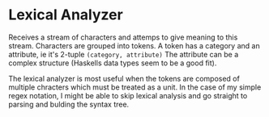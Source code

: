 # Lexical Analyzer
Receives a stream of characters and attemps to give meaning to this stream.
Characters are grouped into tokens.
A token has a category and an attribute, ie it's 2-tuple `(category, attribute)`
The attribute can be a complex structure (Haskells data types seem to be a good fit).

The lexical analyzer is most useful when the tokens are composed of multiple chracters which must be treated as a unit.
In the case of my simple regex notation, I might be able to skip lexical analysis and go straight to parsing and bulding the syntax tree.

